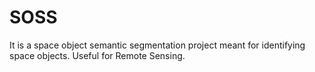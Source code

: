 # SOSS
It is a space object semantic segmentation project meant for identifying space objects. Useful for Remote Sensing.
